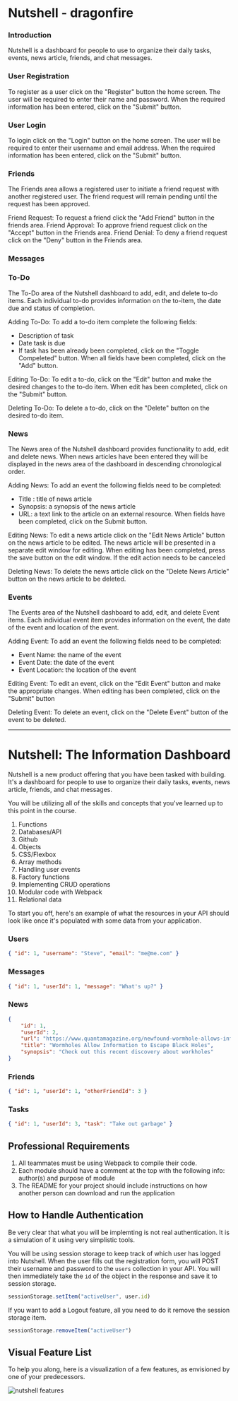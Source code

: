 # Nutshell - dragonfire

### Introduction
Nutshell is a dashboard for people to use to organize their daily tasks, events, news article, friends, and chat messages.

### User Registration
To register as a user click on the "Register" button the home screen. The user will be required to enter their name and password. When the required information has been entered, click on the "Submit" button.

### User Login
To login click on the "Login" button on the home screen. The user will be required to enter their username and email address. When the required information has been entered, click on the "Submit" button.

### Friends
The Friends area allows a registered user to initiate a friend request with another registered user. The friend request will remain pending until the request has been approved.

Friend Request: To request a friend click the "Add Friend" button in the friends area.
Friend Approval: To approve friend request click on the "Accept" button in the Friends area.
Friend Denial: To deny a friend request click on the "Deny" button in the Friends area.

### Messages

### To-Do
The To-Do area of the Nutshell dashboard to add, edit, and delete to-do items. Each individual to-do provides information on the to-item, the date due and status of completion.

Adding To-Do: To add a to-do item complete the following fields:
 - Description of task
 - Date task is due
 - If task has been already been completed, click on the "Toggle Compeleted" button.
 When all fields have been completed, click on the "Add" button.
 
Editing To-Do: To edit a to-do, click on the "Edit" button and make the desired changes to the to-do item. When edit has been completed, click on the "Submit" button.

Deleting To-Do: To delete a to-do,  click on the "Delete" button on the desired to-do item.

### News
The News area of the Nutshell dashboard provides functionality to add, edit and delete news.
When news articles have been entered they will be displayed in the news area of the dashboard in descending chronological order.

Adding News: To add an event the following fields need to be completed:
 - Title : title of news article
 - Synopsis: a synopsis of the news article
 - URL: a text link to the article on an external resource. 
 When fields have been completed, click on the Submit button.

Editing News: To edit a news article click on the "Edit News Article" button on the news article to be edited. The news article will be presented in a separate edit window for editing. When editing has been completed, press the save button on the edit window. If the edit action needs to be canceled

Deleting News: To delete the news article click on the "Delete News Article" button on the news article to be deleted.

### Events
The Events area of the Nutshell dashboard to add, edit, and delete Event items. Each individual event item provides information on the event, the date of the event and location of the event.

Adding Event: To add an event the following fields need to be completed:
 - Event Name: the name of the event
 - Event Date: the date of the event
 - Event Location: the location of the event
 
Editing Event: To edit an event, click on the "Edit Event" button and make the appropriate changes. When editing has been completed, click on the "Submit" button
 
Deleting Event: To delete an event, click on the "Delete Event" button of the event to be deleted.


---
# Nutshell: The Information Dashboard

Nutshell is a new product offering that you have been tasked with building. It's a dashboard for people to use to organize their daily tasks, events, news article, friends, and chat messages.

You will be utilizing all of the skills and concepts that you've learned up to this point in the course.

1. Functions
1. Databases/API
1. Github
1. Objects
1. CSS/Flexbox
1. Array methods
1. Handling user events
1. Factory functions
1. Implementing CRUD operations
1. Modular code with Webpack
1. Relational data

To start you off, here's an example of what the resources in your API should look like once it's populated with some data from your application.

### Users

```json
{ "id": 1, "username": "Steve", "email": "me@me.com" }
```

### Messages

```json
{ "id": 1, "userId": 1, "message": "What's up?" }
```

### News

```json
{
    "id": 1,
    "userId": 2,
    "url": "https://www.quantamagazine.org/newfound-wormhole-allows-information-to-escape-black-holes-20171023/",
    "title": "Wormholes Allow Information to Escape Black Holes",
    "synopsis": "Check out this recent discovery about workholes"
}
```

### Friends

```json
{ "id": 1, "userId": 1, "otherFriendId": 3 }
```

### Tasks

```json
{ "id": 1, "userId": 3, "task": "Take out garbage" }
```

## Professional Requirements

1. All teammates must be using Webpack to compile their code.
1. Each module should have a comment at the top with the following info: author(s) and purpose of module
1. The README for your project should include instructions on how another person can download and run the application

## How to Handle Authentication

Be very clear that what you will be implemting is not real authentication. It is a simulation of it using very simplistic tools.

You will be using session storage to keep track of which user has logged into Nutshell. When the user fills out the registration form, you will POST their username and password to the `users` collection in your API. You will then immediately take the `id` of the object in the response and save it to session storage.

```js
sessionStorage.setItem("activeUser", user.id)
```

If you want to add a Logout feature, all you need to do it remove the session storage item.

```js
sessionStorage.removeItem("activeUser")
```

## Visual Feature List

To help you along, here is a visualization of a few features, as envisioned by one of your predecessors.

![nutshell features](./Nutshell.png)
